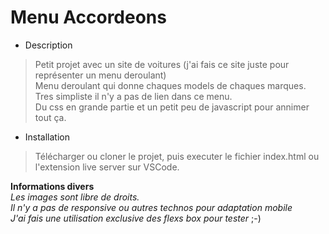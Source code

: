 # Menu Accordeons

- Description

> Petit projet avec un site de voitures (j'ai fais ce site juste pour représenter un menu deroulant)  
> Menu deroulant qui donne chaques models de chaques marques. Tres simpliste il n'y a pas de lien dans ce menu.  
> Du css en grande partie et un petit peu de javascript pour annimer tout ça.

- Installation

> Télécharger ou cloner le projet, puis executer le fichier index.html ou l'extension live server sur VSCode.

**Informations divers**  
_Les images sont libre de droits._  
_Il n'y a pas de responsive ou autres technos pour adaptation mobile_  
_J'ai fais une utilisation exclusive des flexs box pour tester_ ;-)
